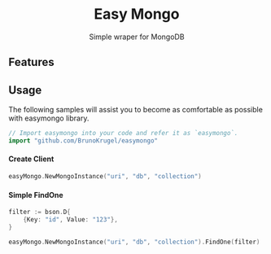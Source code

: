 <p align="center">
<h1 align="center">Easy Mongo</h1>
<p align="center">Simple wraper for MongoDB</p>
</p>

## Features

## Usage

The following samples will assist you to become as comfortable as possible with easymongo library.

```go
// Import easymongo into your code and refer it as `easymongo`.
import "github.com/BrunoKrugel/easymongo"
```

#### Create Client

```go
easyMongo.NewMongoInstance("uri", "db", "collection")
```

#### Simple FindOne

```go
filter := bson.D{
    {Key: "id", Value: "123"},
}

easyMongo.NewMongoInstance("uri", "db", "collection").FindOne(filter)
```
